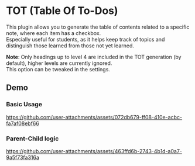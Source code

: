 # TOT (Table Of To-Dos)
This plugin allows you to generate the table of contents related to a specific note, where each item has a checkbox.  
Especially useful for students, as it helps keep track of topics and distinguish those learned from those not yet learned.  

**Note**: Only headings up to level 4 are included in the TOT generation (by default), higher levels are currently ignored.  
This option can be tweaked in the settings.

## Demo
### Basic Usage
https://github.com/user-attachments/assets/072db679-ff08-410e-acbc-fa7af08ebf66

### Parent-Child logic
https://github.com/user-attachments/assets/463ffd6b-2743-4b1d-a0a7-9a5f73fa316a